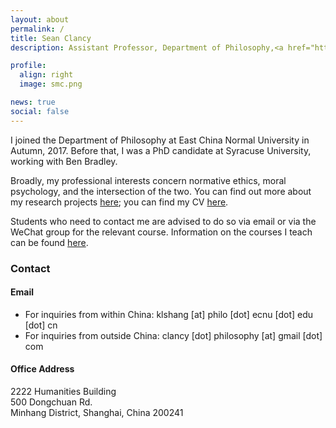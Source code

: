 ```yaml
---
layout: about
permalink: /
title: Sean Clancy
description: Assistant Professor, Department of Philosophy,<a href="http://english.ecnu.edu.cn/"> East China Normal University</a>.

profile:
  align: right
  image: smc.png

news: true
social: false
---
```


I joined the Department of Philosophy at East China Normal University in Autumn, 2017. Before that, I was a PhD candidate at Syracuse University, working with Ben Bradley.

Broadly, my professional interests concern normative ethics, moral psychology, and the intersection of the two. You can find out more about my research projects <a href="/projects/">here</a>; you can find my CV <a href="{{ site.baseurl }}/assets/Sean%20Clancy%20-%20July%202019%20CV%20-%20Short.pdf">here</a>.

Students who need to contact me are advised to do so via email or via the WeChat group for the relevant course. Information on the courses I teach can be found <a href="https://sean-clancy.github.io/teaching/">here</a>.

### Contact

#### Email

- For inquiries from within China: klshang [at] philo [dot] ecnu [dot] edu [dot] cn
- For inquiries from outside China: clancy [dot] philosophy [at] gmail [dot] com

#### Office Address

2222 Humanities Building  
500 Dongchuan Rd.  
Minhang District, Shanghai, China 200241
